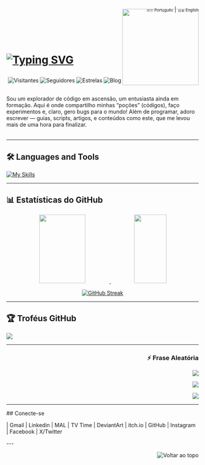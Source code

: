  <div align="right">
  <a href="https://github.com/SingeloDux" style="font-size: 10px; text-decoration: none;">🇵🇹 Português</a> | 
  <a href="https://github.com/SingeloDux/readme_en" style="font-size: 10px; text-decoration: none;">🇬🇧 English</a>
</div>
<img align="right" width="200px" style="margin-top:-10px" src="https://i.imgur.com/QhN9tAc.png">
</br></br></br></br>
<h1 align="left">
  
 [![Typing SVG](https://readme-typing-svg.herokuapp.com?color=ff91a4&size=20&center=false&vCenter=true&width=600&lines=Ola,+meu+nome+e+Singelo+Dux;Estudante+de+Informatica+e+entusiasta+em+programacao+e+ciber-seguranca;Bem+vindo+ao+meu+perfil!+:%29)](https://git.io/typing-svg)

</h1>

<div align="right">

  <!-- ![pv](https://pageview.vercel.app/?github_user=SingeloDux) -->
  ![Visitantes](https://hits.sh/github.com/SingeloDux.svg?style=flat-square&label=Visitantes&color=blue&labelColor=black)
  ![Seguidores](https://img.shields.io/github/followers/SingeloDux?label=Seguidores&style=social)
  ![Estrelas](https://img.shields.io/github/stars/SingeloDux?style=social)
  ![Blog](https://img.shields.io/badge/Blog-SingeloDux-blue?style=flat&logo=blog)
  
</div>
</br>
Sou um explorador de código em ascensão, um entusiasta ainda em formação. Aqui é onde compartilho minhas “poções” (códigos), faço experimentos e, claro, gero bugs para o mundo! Além de programar, adoro escrever — guias, scripts, artigos, e conteúdos como este, que me levou mais de uma hora para finalizar.
</br></br>

---

## 🛠️  Languages and Tools

[![My Skills](https://skillicons.dev/icons?i=linux,windows,git,github,vscode,c,python,html,css,js,md,mysql,sqlite,stackoverflow&perline=13)](#)

---

## 📊 Estatísticas do GitHub

<div align="center">
  <a href="https://github.com/SingeloDux">
  <img width="49%" height="180em" src="https://github-readme-stats.vercel.app/api?username=SingeloDux&show_icons=true&hide_title=true&count_private=true&theme=dark" /> 
  <img width="41%" height="180em" src="https://github-readme-stats.vercel.app/api/top-langs/?username=SingeloDux&layout=compact&langs_count=7&theme=dark" />
</div>

<div align="center">

 [![GitHub Streak](https://streak-stats.demolab.com?user=SingeloDux&theme=dark&border_radius=5&locale=pt_BR&card_width=500)](https://git.io/streak-stats)

</div>

---

## 🏆 Troféus GitHub
![](https://github-profile-trophy.vercel.app/?username=SingeloDux&theme=radical&no-frame=false&no-bg=true&margin-w=4)

---

<div align="right">

  ### ⚡ Frase Aleatória

  <img src="https://capsule-render.vercel.app/api?type=waving&color=gradient&height=80&section=header"/>

  ![](https://quotes-github-readme.vercel.app/api?type=horizontal&theme=dark)
  
  <img src="https://capsule-render.vercel.app/api?type=waving&color=gradient&height=80&section=footer"/>

</div>

---

<div align="left">
## Conecte-se

<a href="#" _target="blank"></a>  | <a href="#" _target="blank"></a>Gmail | <a href="#" _target="blank"></a> Linkedin | <a href="#" _target="blank"></a> MAL | <a href="#" _target="blank"></a> TV Time | <a href="#" _target="blank"></a> DeviantArt | <a href="#" _target="blank"></a> itch.io | <a href="#" _target="blank"></a> GitHub | <a href="#" _target="blank"></a> Instagram | <a href="#" _target="blank"></a> Facebook | <a href="#" _target="blank"></a> X/Twitter

</div>
---

<div align="right">

  ![Voltar ao topo](https://github.com/SingeloDux/SingeloDux#singelo-dux-?style=flat&logo=top)
  
</div>

<!--
- 🔭 I’m currently working on ...
- 🌱 I’m currently learning ...
- 👯 I’m looking to collaborate on ...
- 🤔 I’m looking for help with ...

-->
